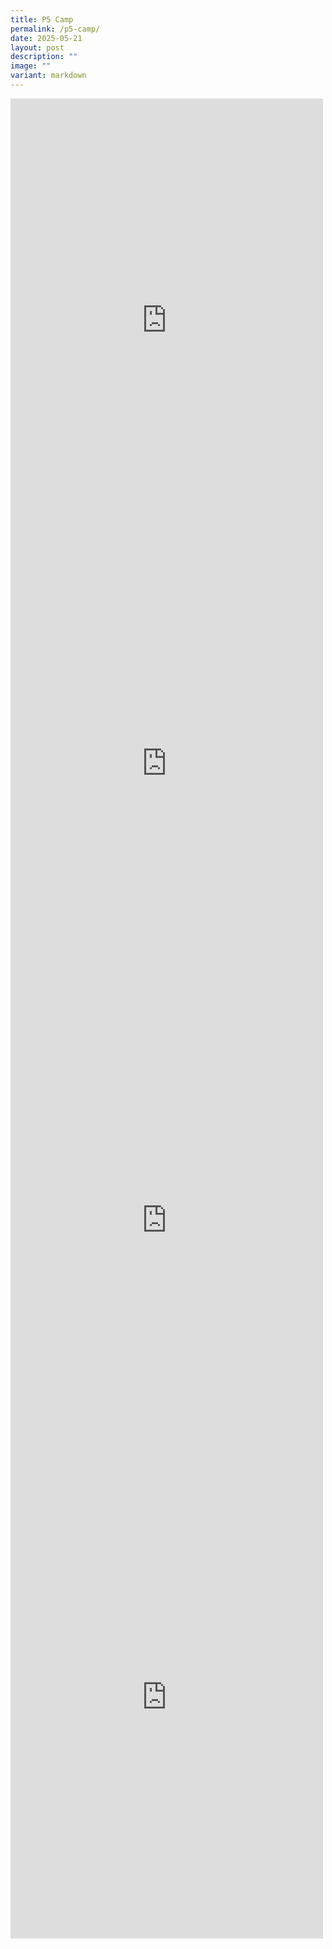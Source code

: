 ```yaml
---
title: P5 Camp
permalink: /p5-camp/
date: 2025-05-21
layout: post
description: ""
image: ""
variant: markdown
---
```

<iframe allow="autoplay; clipboard-write; encrypted-media; picture-in-picture; web-share" allowfullscreen="true" frameborder="0" scrolling="no" style="border:none;overflow:hidden" height="709" width="500" src="https://www.facebook.com/plugins/post.php?href=https%3A%2F%2Fwww.facebook.com%2Fcompassvalepri%2Fposts%2Fpfbid0gnJsdvcEtzBH1vx8QKbCCkoiNp9ZmcizsMaqHdT7WwXd8RS5mnaF8gRwyaQKTF9dl&amp;show_text=true&amp;width=500"></iframe>

<iframe allow="autoplay; clipboard-write; encrypted-media; picture-in-picture; web-share" allowfullscreen="true" frameborder="0" scrolling="no" style="border:none;overflow:hidden" height="709" width="500" src="https://www.facebook.com/plugins/post.php?href=https%3A%2F%2Fwww.facebook.com%2Fcompassvalepri%2Fposts%2Fpfbid02TaXYp4nbR8Y7mVnZ8eMWt7EcpZj9bMi2dPtqHijw3W6TgUKhZqsVmjqnWEfKfwpjl&amp;show_text=true&amp;width=500"></iframe>

<iframe allow="autoplay; clipboard-write; encrypted-media; picture-in-picture; web-share" allowfullscreen="true" frameborder="0" scrolling="no" style="border:none;overflow:hidden" height="753" width="500" src="https://www.facebook.com/plugins/post.php?href=https%3A%2F%2Fwww.facebook.com%2Fcompassvalepri%2Fposts%2Fpfbid0Lyrcw96Tqxhdrk5GbrJHcRMN1AREZksRmJLbu9pgcuZz3Z9aNef1ig5SpQ35FS9hl&amp;show_text=true&amp;width=500"></iframe>

<iframe allow="autoplay; clipboard-write; encrypted-media; picture-in-picture; web-share" allowfullscreen="true" frameborder="0" scrolling="no" style="border:none;overflow:hidden" height="773" width="500" src="https://www.facebook.com/plugins/post.php?href=https%3A%2F%2Fwww.facebook.com%2Fcompassvalepri%2Fposts%2Fpfbid026ysrsr6r9DZQy9KkW24a9zGqGdXjstDFDQde1txEwMwufWKd9yx5fxbx6C8NnHwLl&amp;show_text=true&amp;width=500"></iframe>
